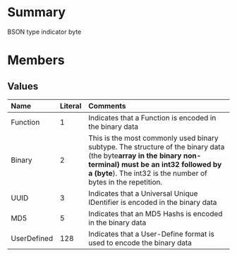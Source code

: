 # Summary #
BSON type indicator byte

# Members #
## Values ##
| **Name** | **Literal** | **Comments** |
|:---------|:------------|:-------------|
| Function | 1           | Indicates that a Function is encoded in the binary data |
| Binary   | 2           | This is the most commonly used binary subtype. The structure of the binary data (the byte**array in the binary non-terminal) must be an int32 followed by a (byte**). The int32 is the number of bytes in the repetition. |
| UUID     | 3           | Indicates that a Universal Unique IDentifier is encoded in the binary data |
| MD5      | 5           | Indicates that an MD5 Hashs is encoded in the binary data |
| UserDefined | 128         | Indicates that a User-Define format is used to encode the binary data |
